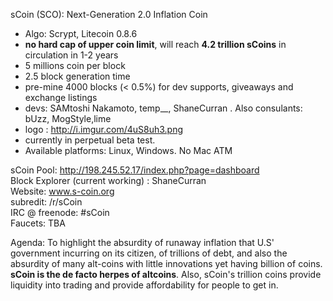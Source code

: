 sCoin (SCO): Next-Generation 2.0 Inflation Coin  
- Algo: Scrypt, Litecoin 0.8.6  
- **no hard cap of upper coin limit**, will reach **4.2 trillion sCoins** in circulation in 1-2 years  
- 5 millions coin per block  
- 2.5 block generation time   
- pre-mine 4000 blocks (< 0.5%) for dev supports, giveaways and exchange listings  
- devs: SAMtoshi Nakamoto, temp__, ShaneCurran . Also consulants: bUzz, MogStyle,lime  
- logo : http://i.imgur.com/4uS8uh3.png  
- currently in perpetual beta test.  
- Available platforms: Linux, Windows. No Mac ATM  
  
sCoin Pool: http://198.245.52.17/index.php?page=dashboard  
Block Explorer (current working) : ShaneCurran    
Website: www.s-coin.org  
subredit: /r/sCoin  
IRC @ freenode: #sCoin  
Faucets: TBA  

Agenda: To highlight the absurdity of runaway inflation that U.S' government incurring on its citizen, of trillions of debt, and also the absurdity of many alt-coins with little innovations yet having billion of coins. **sCoin is the de facto herpes of altcoins**. Also, sCoin's trillion coins provide liquidity into trading and provide affordability for people to get in. 
 
